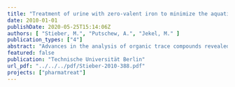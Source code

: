 ```yaml
---
title: "Treatment of urine with zero-valent iron to minimize the aquatic pollution with compounds emitted by hospitals"
date: 2010-01-01
publishDate: 2020-05-25T15:14:06Z
authors: [ "Stieber, M.", "Putschew, A.", "Jekel, M." ]
publication_types: ["4"]
abstract: "Advances in the analysis of organic trace compounds revealed that many of the in high amounts prescribed pharmaceutical active components as well as diagnostic agents are not removed by conventional waste water treatment techniques and that some of them can accumulate in the aquatic environment. Because most of the compounds applied in medicine are excreted via urine the emission into the aquatic environment could be reduced if the urine is separated at the source and treated by a specific process. In the project PharmaTreat it was studied if the reductive treatment with zero-valent iron is a suitable, simple and low cost process for the treatment of urine. The results show that the selected antibiotics (Ciprofloxacine, Piperacillin, Cefuroxime), cytostatic drugs (Ifosfamide and Methotrexate) and iodinated X-ray contrast media (Iopromide and Diatrizoate) are transformed by the treatment with zero-valent iron. The reaction rate constant depends highly on the pH. Under acidic conditions the mechanism of the transformation is most probably the reaction with adsorbed atomic hydrogen which is produced on the iron surface. The increase of the pH-value from 3 to 7, which might happen if the solution is discharged into the waste water system, leads to the precipitation of the dissolved iron resulting in a strong removal of the transformation products out of the solution by co-precipitation. The toxicity of the remaining transformation products was determined using the growth inhibition test (DIN 38412-37). It could be demonstrated that the biological impact of the pharmaceuticals is reduced by the transformation with zero-valent iron. By using the Zahn-Wellens-Test (DIN EN ISO 9888) it could be shown that the transformation products are better biodegradable in contrast to the original compounds, except for the iodinated Xraycontrast media. The treatment of one cubic meter urine costs 9.88 Euro. The cost estimation is based on conditions with the lowest material consumption and not on the reaction time. According to the calculated price for on cubic meter the treatment of about 6,525 m3 urine (the amount of urine produced in all hospitals of Berlin) costs ca. 64,500 Euro/a. By accelerating the reaction the treatment time can be shorten but the specific material consumption is higher whereas the energy costs are lower. In dependence of the actual prices for iron, acid and electricity the costs can be optimized for the treatment."
featured: false
publication: "Technische Universität Berlin"
url_pdf: "../../../pdf/Stieber-2010-388.pdf"
projects: ["pharmatreat"]
---
```


